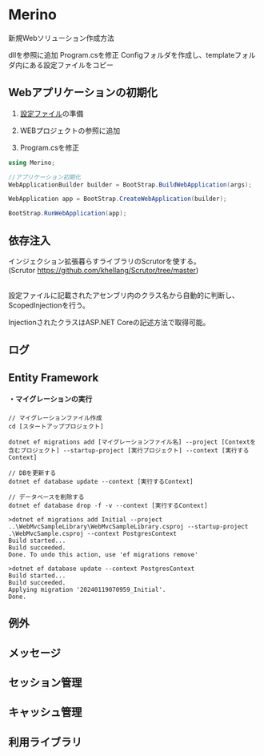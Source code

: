 ﻿# Merino

新規Webソリューション作成方法

dllを参照に追加
Program.csを修正
Configフォルダを作成し、templateフォルダ内にある設定ファイルをコピー

## Webアプリケーションの初期化

1. [設定ファイル](/Document/Setting.md)の準備

2. WEBプロジェクトの参照に追加
3. Program.csを修正

```C#:Program.cs
using Merino;

//アプリケーション初期化
WebApplicationBuilder builder = BootStrap.BuildWebApplication(args);

WebApplication app = BootStrap.CreateWebApplication(builder);

BootStrap.RunWebApplication(app);

```

## 依存注入
インジェクション拡張暮らすライブラリのScrutorを使する。 </br>
(Scrutor https://github.com/khellang/Scrutor/tree/master)

</br>
設定ファイルに記載されたアセンブリ内のクラス名から自動的に判断し、</br>
ScopedInjectionを行う。</br>

InjectionされたクラスはASP.NET Coreの記述方法で取得可能。


## ログ



## Entity Framework

#### ・マイグレーションの実行

```
// マイグレーションファイル作成
cd [スタートアッププロジェクト]

dotnet ef migrations add [マイグレーションファイル名] --project [Contextを含むプロジェクト] --startup-project [実行プロジェクト] --context [実行するContext]

// DBを更新する
dotnet ef database update --context [実行するContext]

// データベースを削除する
dotnet ef database drop -f -v --context [実行するContext]
```

```
>dotnet ef migrations add Initial --project ..\WebMvcSampleLibrary\WebMvcSampleLibrary.csproj --startup-project .\WebMvcSample.csproj --context PostgresContext
Build started...
Build succeeded.
Done. To undo this action, use 'ef migrations remove'

>dotnet ef database update --context PostgresContext
Build started...
Build succeeded.
Applying migration '20240119070959_Initial'.
Done.
```

## 例外

## メッセージ

## セッション管理

## キャッシュ管理

## 利用ライブラリ